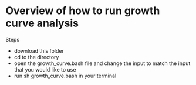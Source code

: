 # Overview of how to run growth curve analysis

Steps 
- download this folder 
- cd to the directory
- open the growth_curve.bash file and change the input to match the input that you would like to use 
- run sh growth_curve.bash in your terminal 
